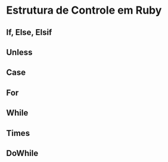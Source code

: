 # Estrutura de Controle em Ruby

## If, Else, Elsif
## Unless
## Case
## For
## While
## Times
## DoWhile